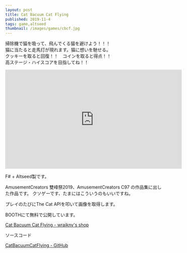 ```yaml
---
layout: post
title: Cat Bacuum Cat Flying
published: 2019-11-4
tags: game,altseed
thumbnail: /images/games/cbcf.jpg
---
```


掃除機で猫を吸って、飛んでくる猫を避けよう！！！  
猫に当たると走馬灯が現れます。猫に想いを馳せる。  
クッキーを取ると回復！！　コインを取ると得点！！  
高ステージ・ハイスコアを目指してね！！

<!--more-->

<iframe width="560" height="315" src="https://www.youtube.com/embed/CclVTeZg8_k" frameborder="0" allow="accelerometer; autoplay; clipboard-write; encrypted-media; gyroscope; picture-in-picture" allowfullscreen></iframe>

F# + Altseed製です。

AmusementCreators 雙峰祭2019、AmusementCreators C97 の作品集に出した作品です。
クソゲーです、たまにはこういうのもいいですね。

プレイのたびにThe Cat APIを叩いて画像を取得します。

BOOTHにて無料で公開しています。

[Cat Bacuum Cat Flying - wraikny's shop](https://wraikny.booth.pm/items/1724085)

ソースコード

[CatBacuumCatFlying - GitHub](https://github.com/wraikny/CatBacuumCatFlying)
